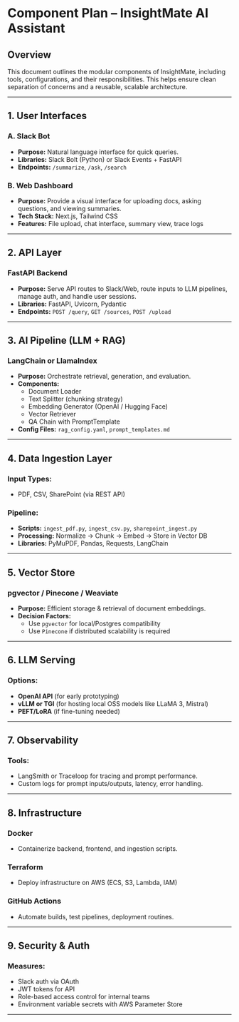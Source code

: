 # Component Plan – InsightMate AI Assistant

## Overview
This document outlines the modular components of InsightMate, including tools, configurations, and their responsibilities. This helps ensure clean separation of concerns and a reusable, scalable architecture.

---

## 1. User Interfaces

### A. Slack Bot
- **Purpose:** Natural language interface for quick queries.
- **Libraries:** Slack Bolt (Python) or Slack Events + FastAPI
- **Endpoints:** `/summarize`, `/ask`, `/search`

### B. Web Dashboard
- **Purpose:** Provide a visual interface for uploading docs, asking questions, and viewing summaries.
- **Tech Stack:** Next.js, Tailwind CSS
- **Features:** File upload, chat interface, summary view, trace logs

---

## 2. API Layer

### FastAPI Backend
- **Purpose:** Serve API routes to Slack/Web, route inputs to LLM pipelines, manage auth, and handle user sessions.
- **Libraries:** FastAPI, Uvicorn, Pydantic
- **Endpoints:** `POST /query`, `GET /sources`, `POST /upload`

---

## 3. AI Pipeline (LLM + RAG)

### LangChain or LlamaIndex
- **Purpose:** Orchestrate retrieval, generation, and evaluation.
- **Components:**
  - Document Loader
  - Text Splitter (chunking strategy)
  - Embedding Generator (OpenAI / Hugging Face)
  - Vector Retriever
  - QA Chain with PromptTemplate
- **Config Files:** `rag_config.yaml`, `prompt_templates.md`

---

## 4. Data Ingestion Layer

### Input Types:
- PDF, CSV, SharePoint (via REST API)

### Pipeline:
- **Scripts:** `ingest_pdf.py`, `ingest_csv.py`, `sharepoint_ingest.py`
- **Processing:** Normalize → Chunk → Embed → Store in Vector DB
- **Libraries:** PyMuPDF, Pandas, Requests, LangChain

---

## 5. Vector Store

### pgvector / Pinecone / Weaviate
- **Purpose:** Efficient storage & retrieval of document embeddings.
- **Decision Factors:**
  - Use `pgvector` for local/Postgres compatibility
  - Use `Pinecone` if distributed scalability is required

---

## 6. LLM Serving

### Options:
- **OpenAI API** (for early prototyping)
- **vLLM or TGI** (for hosting local OSS models like LLaMA 3, Mistral)
- **PEFT/LoRA** (if fine-tuning needed)

---

## 7. Observability

### Tools:
- LangSmith or Traceloop for tracing and prompt performance.
- Custom logs for prompt inputs/outputs, latency, error handling.

---

## 8. Infrastructure

### Docker
- Containerize backend, frontend, and ingestion scripts.

### Terraform
- Deploy infrastructure on AWS (ECS, S3, Lambda, IAM)

### GitHub Actions
- Automate builds, test pipelines, deployment routines.

---

## 9. Security & Auth

### Measures:
- Slack auth via OAuth
- JWT tokens for API
- Role-based access control for internal teams
- Environment variable secrets with AWS Parameter Store

---
